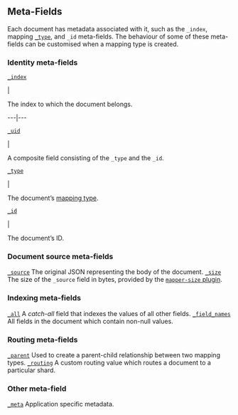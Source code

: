## Meta-Fields

Each document has metadata associated with it, such as the `_index`, mapping [`_type`](mapping-type-field.html), and `_id` meta-fields. The behaviour of some of these meta-fields can be customised when a mapping type is created.

### Identity meta-fields

[`_index`](mapping-index-field.html)

| 

The index to which the document belongs.   
  
---|---  
  
[`_uid`](mapping-uid-field.html)

| 

A composite field consisting of the `_type` and the `_id`.   
  
[`_type`](mapping-type-field.html)

| 

The document’s [mapping type](mapping.html#mapping-type).   
  
[`_id`](mapping-id-field.html)

| 

The document’s ID.   
  
### Document source meta-fields

[`_source`](mapping-source-field.html)
     The original JSON representing the body of the document. 
[`_size`](https://www.elastic.co/guide/en/elasticsearch/plugins/5.4/mapper-size.html)
     The size of the `_source` field in bytes, provided by the [`mapper-size` plugin](https://www.elastic.co/guide/en/elasticsearch/plugins/5.4/mapper-size.html). 

### Indexing meta-fields

[`_all`](mapping-all-field.html)
     A _catch-all_ field that indexes the values of all other fields. 
[`_field_names`](mapping-field-names-field.html)
     All fields in the document which contain non-null values. 

### Routing meta-fields

[`_parent`](mapping-parent-field.html)
     Used to create a parent-child relationship between two mapping types. 
[`_routing`](mapping-routing-field.html)
     A custom routing value which routes a document to a particular shard. 

### Other meta-field

[`_meta`](mapping-meta-field.html)
     Application specific metadata. 
